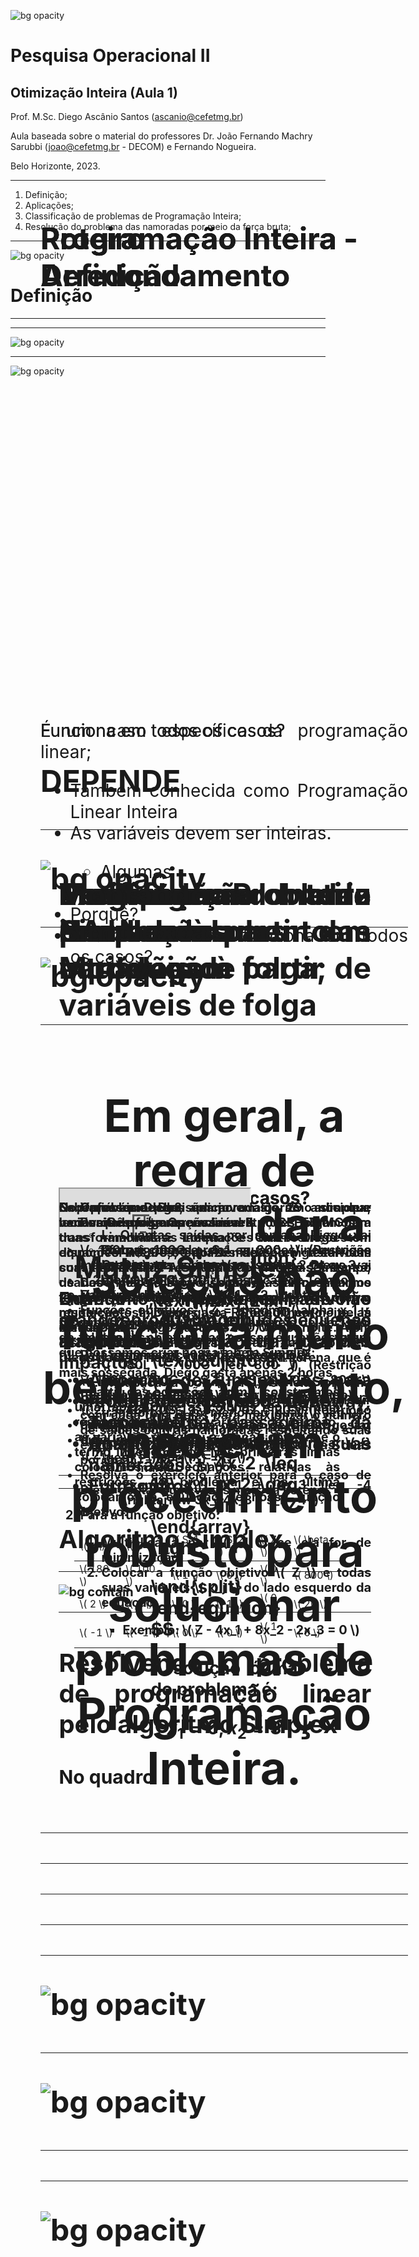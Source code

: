 <style>
  .cabecalho {
    position: absolute;
    top: 10%;
    margin-left: 5%;
    margin-right: 10%;
    font-size: 48px;
    font-weight: bold;
  }
  .conteudo {
    position: absolute;
    top: 30%;
    margin-left: 5%;
    margin-right: 10%;
    font-size: 28px;
    text-align: justify;
  }
  .small {
    font-size: 20px;
  }
  .tiny {
    font-size: 12px;
  }
  .bold {
    font-weight: bold;
  }
  .center {
    text-align: center;
  }
</style>

![bg opacity](./background.png)
# Pesquisa Operacional II
## Otimização Inteira (Aula 1)

Prof. M.Sc. Diego Ascânio Santos (ascanio@cefetmg.br)

Aula baseada sobre o material do professores Dr. João Fernando Machry Sarubbi (joao@cefetmg.br - DECOM) e Fernando Nogueira.

Belo Horizonte, 2023.

---
<div class="cabecalho">
Roteiro
</div>

1. Definição;
2. Aplicações;
3. Classificação de problemas de Programação Inteira;
4. Resolução do problema das namoradas por meio da força bruta;

---
![bg opacity](./background.png)
# Definição

---
<div class="cabecalho">
Programação Inteira - Definição
</div>
<div class="conteudo">
<!-- 
A Programação Inteira pode ser entendida como um caso específico da Programação Linear, onde as variáveis devem ser inteiras (ou ao menos, parte destas variáveis).
-->
É um caso específico da programação linear;

<ul>
  <li>Também conhecida como Programação Linear Inteira</li>
  <!-- Pois, -->
  <li>As variáveis devem ser inteiras.</li>
  <ul>
    <li>Algumas</li> <!-- Programação inteira mista -->
    <li>Todas</li> <!-- Programação inteira pura -->
  </ul>
  <li>Porquê?</li>
  <!-- Porquê você não sai com sua namorada 4,44 vezes alguns poderiam dizer -->
  <!-- Mas para resolver isso é muito fácil, basta aplicar o arredondamento. Porém, -->
  <li>O arredondamento funciona em todos os casos?</li>
</ul>
</div>

---
![bg opacity](./background.png)
<div class="cabecalho">
Programação Inteira - Arredondamento
</div>

<div class="conteudo">
Funciona em todos os casos?
</div>

---
![bg opacity](./background.png)
<div class="cabecalho">
Programação Inteira - Arredondamento
</div>

<div class="conteudo">
Funciona em todos os casos?
<br>
<br>
<span style="font-size: 48px; font-weight: bold;">
DEPENDE

---
![bg opacity](./background.png)
<div class="cabecalho">
Programação Inteira - Arredondamento
</div>

<div class="conteudo">
Funciona em todos os casos?
<br>
<br>
<span style="font-size: 48px; font-weight: bold;">
DEPENDE
</span>
<br>
<br>
Quando o problema envolve grandes magnitudes, o arredondamento não traz grandes impactos.
<ul>
  <li>Produção de carros da GM</li>
  <li>Alocação de passageiros da American Airlines</li>
</ul>
</div>

---
![bg opacity](./background.png)
<div class="cabecalho">
Programação Inteira - Arredondamento
</div>

<div class="conteudo">
Funciona em todos os casos?
<br>
<br>
<span style="font-size: 48px; font-weight: bold;">
DEPENDE
</span>
<br>
<br>
Entretanto, a mesma realidade não se reproduz em pequenas magnitudes.
<ul>
  <li>Alocação de funcionários para redes de <i>Fastfood</i> (Subway, Tacobell, etc.);</li>
  <li>Quantidade de saídas com suas namoradas;</li>
  <li>Entre outros</li>
</ul>
</div>

---

<h2 style="text-align: center"> Em geral, a regra de arredondar a solução não funciona muito bem, e portanto, não é um procedimento robusto para solucionar problemas de Programação Inteira. </h2>

---
<script src="https://polyfill.io/v3/polyfill.min.js?features=es6" scoped></script>
<script id="MathJax-script" async src="http://cdn.mathjax.org/mathjax/latest/MathJax.js?config=TeX-AMS-MML_HTMLorMML" scoped></script>
<script>
window.MathJax = {
  loader: {load: ['[tex]/ams']},
  tex: {packages: {'[+]': ['ams']}}
};
</script>
<div class="cabecalho">
Verificação
</div>

<div class="conteudo" style="margin-left: 30%; margin-right: 30%">
Considere:

$$
\begin{equation}
\begin{split}
\text{max}(21x_1 + 11x_2) \\

\text{Sujeito a: } \\

\left\{
    \begin{array}{lr}
        7x_1 + 4x_2 \leq 13\\
        x_1, x_2 \geq 0 \in Z
    \end{array}
\right.

\end{split}
\end{equation}
$$

A solução ótima do problema é:

$$ x_1 = 0, x_2 = 3 $$
<!-- Verificado por meio de força bruta -->
</div>

---
<div class="cabecalho">
    Verificação
</div>

<div class="conteudo">
<iframe src="http://https://colab.research.google.com/drive/1Q2G-EcMHM5f6xgndqTE0aYh31dAnDH-P?usp=sharing/" width=100% height=100% ></iframe>
</div>

---

---
<script src="https://polyfill.io/v3/polyfill.min.js?features=es6" scoped></script>
<script id="MathJax-script" async src="http://cdn.mathjax.org/mathjax/latest/MathJax.js?config=TeX-AMS-MML_HTMLorMML" scoped></script>
<div class="cabecalho">
Modelagem de problemas - Introdução
</div>
<div class="conteudo small">
<ul>
  <li>O que é modelo?</li>
  <!-- Um modelo é todo e qualquer tipo de abstração de um problema do mundo real para uma representação matemática capaz de ser solucionada para apresentar os resultados buscados -->
  <li>Porquê programação linear?</li>
  <ul>
    <li>Porquê usa-se de equações/inequações lineares da forma \(ax_1 + bx_2 + cx_3 + \delta  \leq 0\)</li>
  </ul>
  <li> Variáveis de decisão \((x_1, x_2, \cdots, x_n)\) </li>
  <!-- São as variáveis que queremos atribuir valores a elas de forma a maximizar ou minimizar nossa função objetivo -->
  <li> Funções objetivos \(Z = max/min(\alpha x_1 + \beta x_2 + \cdots + \mu x_n )\)</li>
  <!-- As funções que desejamos encontrar os valores máximos e mínimos dadas as restrições -->
  <li> Restrições \( \alpha x_1 + \beta x_2 \leq \Delta \), \( \gamma x_1 + \delta x_2 \geq E \) </li>
  <!-- Funções matemáticas que restringem nosso problema, também obitdas através de modelos, como por exemplo, dinheiro disponível, quantidade de horas, etc., através das quais, garantem que os valores de maximização e minimização sejam não-infinitos -->
</ul>
</div>

---
![bg opacity](./background.png)
<div class="cabecalho">
Exemplo - Problema das Namoradas
</div>
<div class="conteudo small">
<p>
O professor Diego, um jovem de 29 anos que leciona Pesquisa Operacional II no CEFET-MG tem duas namoradas: Lorena e Grazi. Diego tem disponível R$800,00 por semana para gastar com suas namoradas. Além disto, devido ao seu tempo de Docência ele está disposto gastar no máximo 20 horas por semana com ambas. Com a Lorena, muito custosa, Diego gasta R$180,00 por noite. Já com a Grazi, Diego gasta R$ 100,00 por noite. Além disto, Grazi é mais agitada. Cada saída com ela Diego gasta 4 horas. Quando sai com Lorena, que é mais sossegada, Diego gasta apenas 2 horas.
</p>
<p class="tiny">
<ul>
  <li>Quantas vezes por semana Diego deve sair com cada uma delas para maximizar o número de saídas com as namoradas respeitando suas exigências? Sabe-se que ele gosta das duas por igual.</li>
  <li>Resolva o exercício anterior para o caso de Diego gostar duas vezes mais da Lorena.</li>
</ul>
</p>
</div>

---
<script src="https://polyfill.io/v3/polyfill.min.js?features=es6" scoped></script>
<script id="MathJax-script" async src="http://cdn.mathjax.org/mathjax/latest/MathJax.js?config=TeX-AMS-MML_HTMLorMML" scoped></script>
![bg opacity](./background.png)
<div class="cabecalho">
Problema das Namoradas - Modelagem
</div>
<div class="conteudo small">
<ul>
  <li>Variáveis de Decisão</li>
  <ul>
    <li>L: Quantas saídas por semana Diego vai efetuar com a Lorena</li>
    <li>G: Quantas saídas por semana Diego vai efetuar com a Grazi</li>
  </ul>
  <li>Função Objetivo:</li>
  <ul>
    <li>\( Z = max(L + G) \)</li>
  </ul>
  <li>Restrições:</li>
  <ul>
    <li>\( 180L + 100G \leq 800 \) (Restrição monetária) </li>
    <li>\( 2L + 4G \leq 20 \) (Restrição de Tempo)</li>
    <li> L, G ∈ R
  </ul>
  <li>Função Objetivo para o caso de Diego gostar duas vezes mais da Lorena: </li>
  <ul>
     <li>\( Z = max(2L + G) \)
  </ul>
</ul>
</div>

---
<script src="https://polyfill.io/v3/polyfill.min.js?features=es6" scoped></script>
<script id="MathJax-script" async src="http://cdn.mathjax.org/mathjax/latest/MathJax.js?config=TeX-AMS-MML_HTMLorMML" scoped></script>
<div class="cabecalho">
Transformando inequações em equações à partir de variáveis de folga
</div>
<div class="conteudo small">
<p>Sabemos que para aplicar o algoritmo simplex, necessitamos criar variáveis de folga para transformarmos as inequações das restrições em equações lineares, capazes de serem resolvidas com técnicas de resolução de sistemas lineares, usadas pelo próprio simplex. Necessitamos também de padronizar todas as equações para a resolução. Iniciamos o procedimento pelas inequações: </p>
<p class="tiny">
<ol>
  <li> Para cada restrição \( i \) ∈ Restrições </li>
  <ol>
    <li>Multiplicá-la por \( -1 \) se ela for uma inequação de maior ou igual (\( \geq \)) para transformá-la em menor ou igual (\( \leq \));</li>
    <li>Adicionar uma variável de restrição \( s_i \) no lado esquerdo da equação e trocar \( {} \geq {} \) por \( {} = {} \) </li>
      <ul><li>Exemplo: \( 3x_1 + 4x_3 \leq -4 \rightarrow 3x_1 4x_3 + s_1 = 4 \)</li></ul>
  </ol>
  <li> Para a função objetivo: </li>
  <ol>
    <li>Multiplicá-la por \( -1 \) se ela for de minimização;</li>
    <li>Colocar a função objetivo \( Z \) e todas suas variáveis \( x_j \) do lado esquerdo da equação:</li>
    <ul><li>Exemplo: \( Z - 4x_1 + 8x_2 - 2x_3 = 0 \)</li></ul>
  </ol>
</ol>
</p>
</div>

---
<script src="https://polyfill.io/v3/polyfill.min.js?features=es6" scoped></script>
<script id="MathJax-script" async src="http://cdn.mathjax.org/mathjax/latest/MathJax.js?config=TeX-AMS-MML_HTMLorMML" scoped></script>
![bg opacity](./background.png)
<div class="cabecalho">
Montando a matriz Simplex à partir das variáveis de folga;
</div>
<div class="conteudo small">
<p>
No problema das namoradas, ao adicionar variáveis de folga às nossas restrições, obtemos:
</p>
<p class="tiny">
<ul>
    <li>\( 180L + 100G + S_1 = 800 \) (Restrição monetária) </li>
    <li>\( 2L + 4G + S_2 = 20 \) (Restrição de Tempo)</li>
    <li> \( L, G, S_1, S_2 \) ∈ R </li>
</ul>
</p>
<p>
Devemos expressar todas as variáveis de decisão, de folga e de objetivo nas nossas equações, para que possamos criar nossa tabela Simplex:
</p>
<p class="tiny">
<ul>
    <li>\( 180L + 100G + S_1 + 0S_2 + 0Z = 800 \) (Restrição monetária) </li>
    <li>\( 2L + 4G + 0S_1 + S_2 + 0Z = 20 \) (Restrição de Tempo)</li>
    <li>\( Z - L - G = 0 \) (Função Objetivo)</li>
    <li> \( Z, L, G, S_1, S_2 \) ∈ R</li>
</ul>
</p>

---
<div class="cabecalho">
Matriz Simplex
</div>
<div class="conteudo small">
<p>
A partir das equações acima, construímos uma tabela onde as colunas representam respectivamente: as variáveis de decisão, as variáveis de folga, a função objetivo e o termo independente. Nas primeiras linhas colocamos as equações relativas às restrições do problema e na última colocamos a equação de nossa função objetivo.
</p>
<p>
<table>
  <thead>
    <td>\( L \)</td><td>\( G \)</td><td>\( S_1 \)</td><td>\( S_2 \)</td><td>\( Z \)</td><td>\( \beta \)</td>
  </thead>
  <tr>
    <td>\( 180 \)</td><td>\( 100 \)</td><td>\( 1 \)</td><td>\( 0 \)</td><td>\( 0 \)</td><td>\( 800 \)</td>
  </tr>
  <tr>
    <td>\( 2 \)</td><td>\( 4 \)</td><td>\( 0 \)</td><td>\( 1 \)</td><td>\( 0 \)</td><td>\( 20 \)</td>
  </tr>
  <tr>
    <td>\( -1 \)</td><td>\( -1 \)</td><td>\( 0 \)</td><td>\( 0 \)</td><td>\( 1 \)</td><td>\( 0 \)</td>
  </tr>
</table>
</p>
</div>

---
# Algoritmo Simplex

---
![bg contain](./simplex.png)

---
# Resolvendo o problema de programação linear pelo algoritmo Simplex
## No quadro
